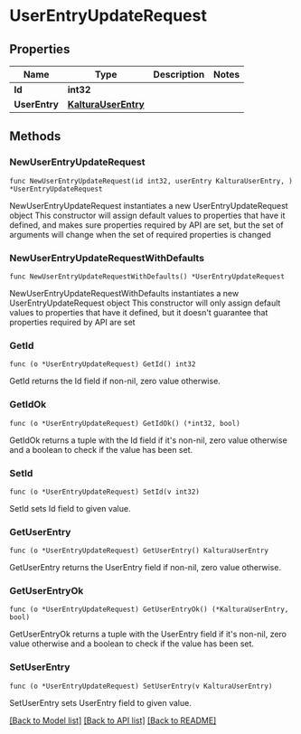 # UserEntryUpdateRequest

## Properties

Name | Type | Description | Notes
------------ | ------------- | ------------- | -------------
**Id** | **int32** |  | 
**UserEntry** | [**KalturaUserEntry**](KalturaUserEntry.md) |  | 

## Methods

### NewUserEntryUpdateRequest

`func NewUserEntryUpdateRequest(id int32, userEntry KalturaUserEntry, ) *UserEntryUpdateRequest`

NewUserEntryUpdateRequest instantiates a new UserEntryUpdateRequest object
This constructor will assign default values to properties that have it defined,
and makes sure properties required by API are set, but the set of arguments
will change when the set of required properties is changed

### NewUserEntryUpdateRequestWithDefaults

`func NewUserEntryUpdateRequestWithDefaults() *UserEntryUpdateRequest`

NewUserEntryUpdateRequestWithDefaults instantiates a new UserEntryUpdateRequest object
This constructor will only assign default values to properties that have it defined,
but it doesn't guarantee that properties required by API are set

### GetId

`func (o *UserEntryUpdateRequest) GetId() int32`

GetId returns the Id field if non-nil, zero value otherwise.

### GetIdOk

`func (o *UserEntryUpdateRequest) GetIdOk() (*int32, bool)`

GetIdOk returns a tuple with the Id field if it's non-nil, zero value otherwise
and a boolean to check if the value has been set.

### SetId

`func (o *UserEntryUpdateRequest) SetId(v int32)`

SetId sets Id field to given value.


### GetUserEntry

`func (o *UserEntryUpdateRequest) GetUserEntry() KalturaUserEntry`

GetUserEntry returns the UserEntry field if non-nil, zero value otherwise.

### GetUserEntryOk

`func (o *UserEntryUpdateRequest) GetUserEntryOk() (*KalturaUserEntry, bool)`

GetUserEntryOk returns a tuple with the UserEntry field if it's non-nil, zero value otherwise
and a boolean to check if the value has been set.

### SetUserEntry

`func (o *UserEntryUpdateRequest) SetUserEntry(v KalturaUserEntry)`

SetUserEntry sets UserEntry field to given value.



[[Back to Model list]](../README.md#documentation-for-models) [[Back to API list]](../README.md#documentation-for-api-endpoints) [[Back to README]](../README.md)


